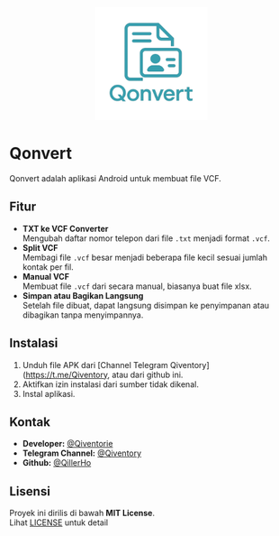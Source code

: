 <p align="center">
  <img src="docs/logo.png" alt="Qonvert Logo" width="200"/>
</p>

# Qonvert

Qonvert adalah aplikasi Android untuk membuat file VCF.

## Fitur
- **TXT ke VCF Converter**  
  Mengubah daftar nomor telepon dari file `.txt` menjadi format `.vcf`.
- **Split VCF**  
  Membagi file `.vcf` besar menjadi beberapa file kecil sesuai jumlah kontak per fil.
- **Manual VCF**  
  Membuat file `.vcf` dari secara manual, biasanya buat file xlsx.
- **Simpan atau Bagikan Langsung**  
  Setelah file dibuat, dapat langsung disimpan ke penyimpanan atau dibagikan tanpa menyimpannya.

## Instalasi
1. Unduh file APK dari [Channel Telegram Qiventory](https://t.me/Qiventory, atau dari github ini.
2. Aktifkan izin instalasi dari sumber tidak dikenal.
3. Instal aplikasi.

## Kontak
- **Developer:** [@Qiventorie](https://t.me/Qiventorie)
- **Telegram Channel:** [@Qiventory](https://t.me/Qiventory)
- **Github:** [@QillerHo](https://github.com/QillerHo)

## Lisensi
Proyek ini dirilis di bawah **MIT License**.  
Lihat [LICENSE](LICENSE) untuk detail
